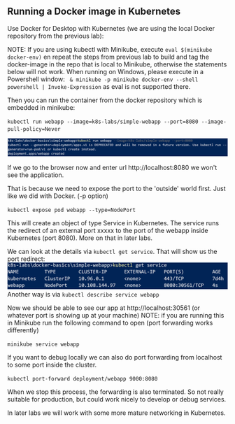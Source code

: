 ## Running a Docker image in Kubernetes

Use Docker for Desktop with Kubernetes (we are using the local Docker repository from the previous lab):

NOTE: If you are using kubectl with Minikube, execute `eval $(minikube docker-env)` en repeat the steps from previous lab to build and tag the docker-image in the repo that is local to Minikube, otherwise the statements below will not work.
When running on Windows, please execute in a Powershell window: ` & minikube -p minikube docker-env --shell powershell | Invoke-Expression` as eval is not supported there.

Then you can run the container from the docker repository which is embedded in minikube:

`kubectl run webapp --image=k8s-labs/simple-webapp --port=8080 --image-pull-policy=Never`

![](images/kubectl-run.png)

If we go to the browser now and enter url http://localhost:8080 we won't see the application.

That is because we need to expose the port to the 'outside' world first. Just like we did with Docker. (-p option)

`kubectl expose pod webapp --type=NodePort`

This will create an object of type Service in Kubernetes. The service runs the redirect of an external port xxxxx to the port of the webapp inside Kubernetes (port 8080). More on that in later labs.

We can look at the details via `kubectl get service`. That will show us the port redirect: 
![](images/kubectl-get-service.png)
Another way is via `kubectl describe service webapp`

Now we should be able to see our app at http://localhost:30561 (or whatever port is showing up at your machine)
NOTE: if you are running this in Minikube run the following command to open (port forwarding works differently)

`minikube service webapp`

If you want to debug locally we can also do port forwarding from localhost to some port inside the cluster.

`kubectl port-forward deployment/webapp 9000:8080`

When we stop this process, the forwarding is also terminated. So not really suitable for production, but could work nicely to develop or debug services.

In later labs we will work with some more mature networking in Kubernetes.

